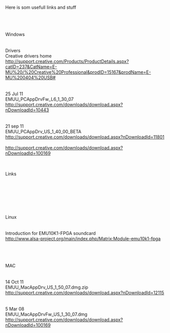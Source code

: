 Here is som usefull links and stuff</br>
</br>
</br>
</br>
</br>
Windows</br>
</br></br>
Drivers</br>
Creative drivers home</br>
http://support.creative.com/Products/ProductDetails.aspx?catID=237&CatName=E-MU%20/%20Creative%20Professional&prodID=15167&prodName=E-MU%200404%20USB#</br>
</br></br>
25 Jul 11 </br>
EMUU_PCAppDrvFw_L6_1_30_07</br>
http://support.creative.com/downloads/download.aspx?nDownloadId=10443</br>
</br></br>
21 sep 11</br>
EMUU_PCAppDrv_US_1_40_00_BETA</br>
http://support.creative.com/downloads/download.aspx?nDownloadId=11801</br>
</br>
http://support.creative.com/downloads/download.aspx?nDownloadId=100169</br>

</br></br>
Links</br>
</br></br>
</br>
</br>
</br></br></br>
Linux</br>
</br></br>
Introduction for EMU10K1-FPGA soundcard</br>
http://www.alsa-project.org/main/index.php/Matrix:Module-emu10k1-fpga</br>
</br></br>
</br>
</br>
MAC</br>
</br></br>
14 Oct 11</br>
EMUU_MacAppDrv_US_1_50_07.dmg.zip</br>
http://support.creative.com/downloads/download.aspx?nDownloadId=12115</br>
</br></br>
 5 Mar 08 </br>
EMUU_MacAppDrvFw_US_1_30_07.dmg</br>
http://support.creative.com/downloads/download.aspx?nDownloadId=100169</br>
</br>
</br>

